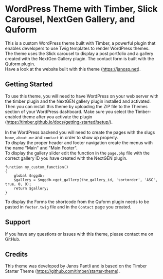 # WordPress Theme with Timber, Slick Carousel, NextGen Gallery, and Quform

This is a custom WordPress theme built with Timber, a powerful plugin that enables developers to use Twig templates to render WordPress themes. The theme uses the Slick carousel to display a post portfolio and a gallery created with the NextGen Gallery plugin. The contact form is built with the Quform plugin.<br>
Have a look at the website built with this theme (https://janosp.net).

## Getting Started

To use this theme, you will need to have WordPress on your web server with the timber plugin and the NextGEN gallery plugin installed and activated. Then you can install this theme by uploading the ZIP file to the Themes section of your WordPress dashboard. Make sure you select the Timber-enabled theme after you activate the plugin (https://timber.github.io/docs/getting-started/setup/).<br><br>
In the WordPress backend you will need to create the pages with the slugs `home`, `about-me` and `contact` in order to show up properly.<br> To display the proper header and footer navigation create the menus with the name "Main" and "Main Footer".<br>
To display the gallery slider edit the function in the `page.php` file with the correct gallery ID you have created with the NextGEN plugin.<br>

```
function my_custom_function()
{
	global $nggdb;
	$gallery = $nggdb->get_gallery(the_gallery_id, 'sortorder', 'ASC', true, 0, 0);
  	return $gallery;
}
```
To display the Forms the shortcode from the Quform plugin needs to be pasted in `footer.twig` file and in the `Contact` page you created.

## Support

If you have any questions or issues with this theme, please contact me on GitHub.

## Credits

This theme was developed by Janos Pantli and is based on the Timber Starter Theme (https://github.com/timber/starter-theme).
